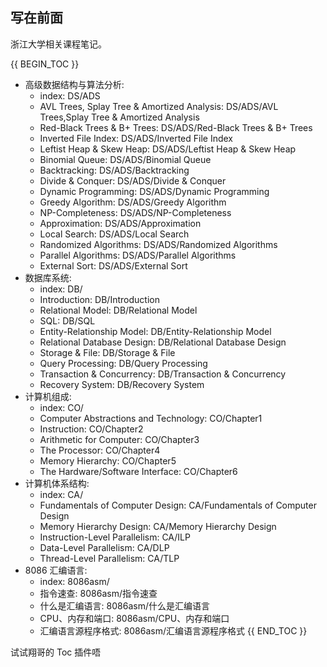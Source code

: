 ## 写在前面

浙江大学相关课程笔记。

{{ BEGIN_TOC }}
- 高级数据结构与算法分析:
    - index: DS/ADS
    - AVL Trees, Splay Tree & Amortized Analysis: DS/ADS/AVL Trees,Splay Tree & Amortized Analysis
    - Red-Black Trees & B+ Trees: DS/ADS/Red-Black Trees & B+ Trees
    - Inverted File Index: DS/ADS/Inverted File Index
    - Leftist Heap & Skew Heap: DS/ADS/Leftist Heap & Skew Heap
    - Binomial Queue: DS/ADS/Binomial Queue
    - Backtracking: DS/ADS/Backtracking
    - Divide & Conquer: DS/ADS/Divide & Conquer
    - Dynamic Programming: DS/ADS/Dynamic Programming
    - Greedy Algorithm: DS/ADS/Greedy Algorithm
    - NP-Completeness: DS/ADS/NP-Completeness
    - Approximation: DS/ADS/Approximation
    - Local Search: DS/ADS/Local Search
    - Randomized Algorithms: DS/ADS/Randomized Algorithms
    - Parallel Algorithms: DS/ADS/Parallel Algorithms
    - External Sort: DS/ADS/External Sort
- 数据库系统:
    - index: DB/
    - Introduction: DB/Introduction
    - Relational Model: DB/Relational Model
    - SQL: DB/SQL
    - Entity-Relationship Model: DB/Entity-Relationship Model
    - Relational Database Design: DB/Relational Database Design
    - Storage & File: DB/Storage & File
    - Query Processing: DB/Query Processing
    - Transaction & Concurrency: DB/Transaction & Concurrency
    - Recovery System: DB/Recovery System
- 计算机组成:
    - index: CO/
    - Computer Abstractions and Technology: CO/Chapter1
    - Instruction: CO/Chapter2
    - Arithmetic for Computer: CO/Chapter3
    - The Processor: CO/Chapter4
    - Memory Hierarchy: CO/Chapter5
    - The Hardware/Software Interface: CO/Chapter6
- 计算机体系结构:
    - index: CA/
    - Fundamentals of Computer Design: CA/Fundamentals of Computer Design
    - Memory Hierarchy Design: CA/Memory Hierarchy Design
    - Instruction-Level Parallelism: CA/ILP
    - Data-Level Parallelism: CA/DLP
    - Thread-Level Parallelism: CA/TLP
- 8086 汇编语言:
    - index: 8086asm/
    - 指令速查: 8086asm/指令速查
    - 什么是汇编语言: 8086asm/什么是汇编语言
    - CPU、内存和端口: 8086asm/CPU、内存和端口
    - 汇编语言源程序格式: 8086asm/汇编语言源程序格式
{{ END_TOC }}

试试翔哥的 Toc 插件唔